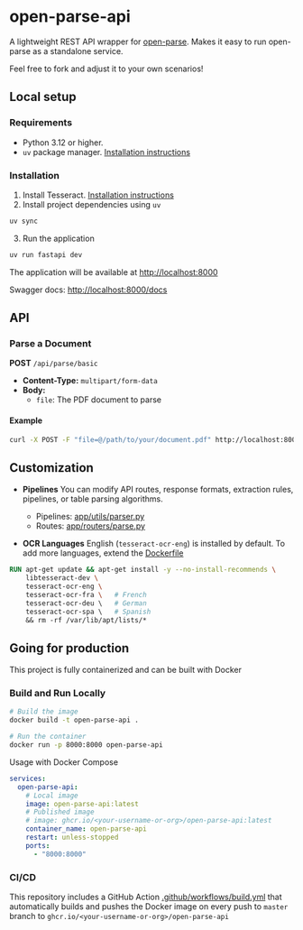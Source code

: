 # open-parse-api

A lightweight REST API wrapper for [open-parse](https://github.com/Filimoa/open-parse).
Makes it easy to run open-parse as a standalone service.

Feel free to fork and adjust it to your own scenarios!

## Local setup

### Requirements

- Python 3.12 or higher.
- `uv` package manager. [Installation instructions](https://docs.astral.sh/uv/getting-started/installation/)

### Installation

1. Install Tesseract. [Installation instructions](https://tesseract-ocr.github.io/tessdoc/Installation.html)
2. Install project dependencies using `uv`

```bash
uv sync
```

3. Run the application

```bash
uv run fastapi dev
```

The application will be available at <http://localhost:8000>

Swagger docs: <http://localhost:8000/docs>

## API

### Parse a Document

**POST** `/api/parse/basic`

- **Content-Type:** `multipart/form-data`
- **Body:**
  - `file`: The PDF document to parse

#### Example

```bash
curl -X POST -F "file=@/path/to/your/document.pdf" http://localhost:8000/api/parse/basic
```

## Customization

- **Pipelines**
You can modify API routes, response formats, extraction rules, pipelines, or table parsing algorithms.
  - Pipelines: [app/utils/parser.py](app/utils/parser.py)
  - Routes: [app/routers/parse.py](app/routers/parse.py)

- **OCR Languages**
English (`tesseract-ocr-eng`) is installed by default.
To add more languages, extend the [Dockerfile](Dockerfile)

```Dockerfile
RUN apt-get update && apt-get install -y --no-install-recommends \
    libtesseract-dev \
    tesseract-ocr-eng \
    tesseract-ocr-fra \   # French
    tesseract-ocr-deu \   # German
    tesseract-ocr-spa \   # Spanish
    && rm -rf /var/lib/apt/lists/*
```

## Going for production

This project is fully containerized and can be built with Docker

### Build and Run Locally

```bash
# Build the image
docker build -t open-parse-api .

# Run the container
docker run -p 8000:8000 open-parse-api
```

Usage with Docker Compose

```yaml
services:
  open-parse-api:
    # Local image
    image: open-parse-api:latest
    # Published image
    # image: ghcr.io/<your-username-or-org>/open-parse-api:latest
    container_name: open-parse-api
    restart: unless-stopped
    ports:
      - "8000:8000"
```

### CI/CD

This repository includes a GitHub Action [.github/workflows/build.yml](.github/workflows/build.yml) that automatically builds and pushes the Docker image on every push to `master` branch to `ghcr.io/<your-username-or-org>/open-parse-api`

